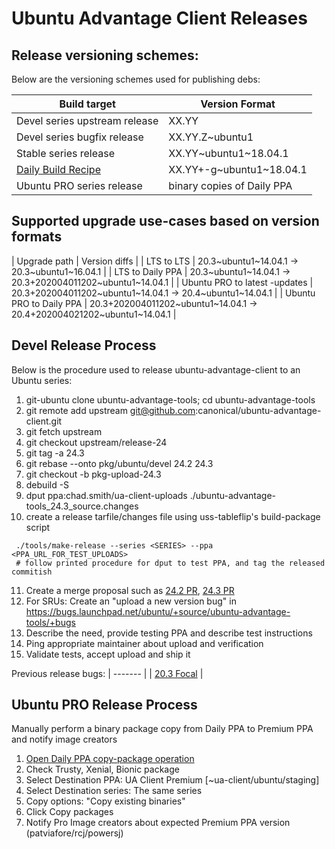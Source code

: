 # Ubuntu Advantage Client Releases

## Release versioning schemes:

Below are the versioning schemes used for publishing debs:

| Build target | Version Format |
| -------- | -------- |
| Devel series upstream release | XX.YY |
| Devel series bugfix release | XX.YY.Z~ubuntu1|
| Stable series release | XX.YY~ubuntu1~18.04.1|
| [Daily Build Recipe](https://code.launchpad.net/~canonical-server/+recipe/ua-client-daily) | XX.YY+<revtime>-g<commitish>~ubuntu1~18.04.1 |
| Ubuntu PRO series release | binary copies of Daily PPA |

## Supported upgrade use-cases based on version formats

| Upgrade path | Version diffs |
| LTS to LTS | 20.3~ubuntu1~14.04.1 -> 20.3~ubuntu1~16.04.1 |
| LTS to Daily PPA | 20.3~ubuntu1~14.04.1 -> 20.3+202004011202~ubuntu1~14.04.1 |
| Ubuntu PRO to latest <series>-updates | 20.3+202004011202~ubuntu1~14.04.1 -> 20.4~ubuntu1~14.04.1 |
| Ubuntu PRO to Daily PPA | 20.3+202004011202~ubuntu1~14.04.1 -> 20.4+202004021202~ubuntu1~14.04.1 |


## Devel Release Process

Below is the procedure used to release ubuntu-advantage-client to an Ubuntu series:

 1. git-ubuntu clone ubuntu-advantage-tools; cd ubuntu-advantage-tools
 2. git remote add upstream git@github.com:canonical/ubuntu-advantage-client.git
 3. git fetch upstream
 4. git checkout upstream/release-24
 5. git tag -a 24.3
 6. git rebase --onto pkg/ubuntu/devel 24.2 24.3
 7. git checkout -b pkg-upload-24.3
 8. debuild -S
 9. dput  ppa:chad.smith/ua-client-uploads ./ubuntu-advantage-tools_24.3_source.changes
 10. create a release tarfile/changes file using uss-tableflip's build-package script
```
 ./tools/make-release --series <SERIES> --ppa <PPA_URL_FOR_TEST_UPLOADS>
 # follow printed procedure for dput to test PPA, and tag the released commitish
```
 11. Create a merge proposal such as [24.2 PR](https://code.launchpad.net/~chad.smith/ubuntu/+source/ubuntu-advantage-tools/+git/ubuntu-advantage-tools/+merge/385073), [24.3 PR](https://code.launchpad.net/~chad.smith/ubuntu/+source/ubuntu-advantage-tools/+git/ubuntu-advantage-tools/+merge/389745)
 11. For SRUs: Create an "upload a new version bug" in https://bugs.launchpad.net/ubuntu/+source/ubuntu-advantage-tools/+bugs
 12. Describe the need, provide testing PPA and describe test instructions
 13. Ping appropriate maintainer about upload and verification
 14. Validate tests, accept upload and ship it

Previous release bugs:
| ------- |
| [20.3 Focal](https://bugs.launchpad.net/ubuntu/+source/ubuntu-advantage-tools/+bug/1869980) |


## Ubuntu PRO Release Process

Manually perform a binary package copy from Daily PPA to Premium PPA and notify image creators

 1. [Open Daily PPA copy-package operation](https://code.launchpad.net/~ua-client/+archive/ubuntu/daily/+copy-packages)
 2. Check Trusty, Xenial, Bionic package
 3. Select Destination PPA: UA Client Premium [~ua-client/ubuntu/staging]
 4. Select Destination series: The same series
 5. Copy options: "Copy existing binaries"
 6. Click Copy packages
 7. Notify Pro Image creators about expected Premium PPA version (patviafore/rcj/powersj)
